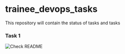 # trainee_devops_tasks
This repository will contain the status of tasks and tasks

### Task 1
![Check README](https://github.com/vasyldmitrovich/trainee_devops_tasks/actions/workflows/task1.yml/badge.svg)

